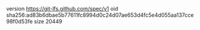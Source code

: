 version https://git-lfs.github.com/spec/v1
oid sha256:ad83b6dbae5b77611fc8994d0c24d07ae653d4fc5e4d055aa137cce98f0d53fe
size 20449
